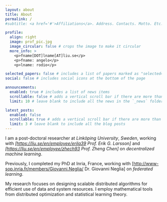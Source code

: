 ```yaml
---
layout: about
title: About
permalink: /
#subtitle: <a href='#'>Affiliations</a>. Address. Contacts. Motto. Etc.

profile:
  align: right
  image: prof_pic.jpg
  image_circular: false # crops the image to make it circular
  more_info: >
    <p>fname[DOT]lname[AT]liu.se</p>
    <p>fname: angelo</p>
    <p>lname: rodio</p>

selected_papers: false # includes a list of papers marked as "selected={true}"
social: false # includes social icons at the bottom of the page

announcements:
  enabled: true # includes a list of news items
  scrollable: false # adds a vertical scroll bar if there are more than 3 news items
  limit: 10 # leave blank to include all the news in the `_news` folder

latest_posts:
  enabled: false
  scrollable: true # adds a vertical scroll bar if there are more than 3 new posts items
  limit: 3 # leave blank to include all the blog posts
---
```


I am a post-doctoral researcher at *Linköping University*, *Sweden*, working with *[https://liu.se/en/employee/erila39 Prof. Erik G. Larsson]* and *[https://liu.se/en/employee/zhech93 Prof. Zheng Chen]* on *decentralized machine learning*. 

Previously, I completed my PhD at Inria, France, working with [http://www-sop.inria.fr/members/Giovanni.Neglia/ Dr. Giovanni Neglia] on *federated learning*. 

My research focuses on designing scalable distributed algorithms for efficient use of data and system resources. I employ mathematical tools from distributed optimization and statistical learning theory.
